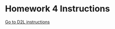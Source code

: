 # Homework 4 Instructions

[Go to D2L instructions](https://kennesaw.view.usg.edu/d2l/le/content/3103105/viewContent/48468550/View)
